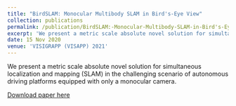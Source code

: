 ```yaml
---
title: "BirdSLAM: Monocular Multibody SLAM in Bird's-Eye View"
collection: publications
permalink: /publication/BirdSLAM:-Monocular-Multibody-SLAM-in-Bird's-Eye-View
excerpt: 'We present a metric scale absolute novel solution for simultaneous localization and mapping (SLAM) in the challenging scenario of autonomous driving platforms equipped with only a monocular camera.'
date: 15 Nov 2020
venue: 'VISIGRAPP (VISAPP) 2021'
---
```

<!-- paperurl: 'http://anirudharamesh.github.io/files/BirdSLAM.pdf' -->
<!-- citation: 'Your Name, You. (2010). &quot;Paper Title Number 2.&quot; <i>Journal 1</i>. 1(2).' -->
We present a metric scale absolute novel solution for simultaneous localization and mapping (SLAM) in the challenging scenario of autonomous driving platforms equipped with only a monocular camera.

[Download paper here](https://arxiv.org/abs/2011.07613)

<!-- Recommended citation: Your Name, You. (2010). "Paper Title Number 2." <i>Journal 1</i>. 1(2). -->
